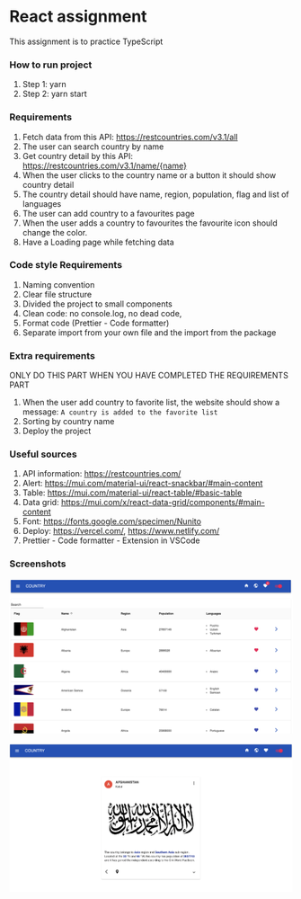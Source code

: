 # React assignment

This assignment is to practice TypeScript

### How to run project

1. Step 1: yarn
2. Step 2: yarn start

### Requirements

1. Fetch data from this API: https://restcountries.com/v3.1/all
2. The user can search country by name
3. Get country detail by this API: https://restcountries.com/v3.1/name/{name}
4. When the user clicks to the country name or a button it should show country detail
5. The country detail should have name, region, population, flag and list of languages
6. The user can add country to a favourites page
7. When the user adds a country to favourites the favourite icon should change the color.
8. Have a Loading page while fetching data

### Code style Requirements

1. Naming convention
2. Clear file structure
3. Divided the project to small components
4. Clean code: no console.log, no dead code,
5. Format code (Prettier - Code formatter)
6. Separate import from your own file and the import from the package

### Extra requirements

ONLY DO THIS PART WHEN YOU HAVE COMPLETED THE REQUIREMENTS PART

1. When the user add country to favorite list, the website should show a message: `A country is added to the favorite list`
2. Sorting by country name
3. Deploy the project

### Useful sources

1. API information: https://restcountries.com/
2. Alert: https://mui.com/material-ui/react-snackbar/#main-content
3. Table: https://mui.com/material-ui/react-table/#basic-table
4. Data grid: https://mui.com/x/react-data-grid/components/#main-content
5. Font: https://fonts.google.com/specimen/Nunito
6. Deploy: https://vercel.com/, https://www.netlify.com/
7. Prettier - Code formatter - Extension in VSCode

### Screenshots

![countries](./screenshots/allCountries.png)

![eachCountry](./screenshots/eachCountry.png)
